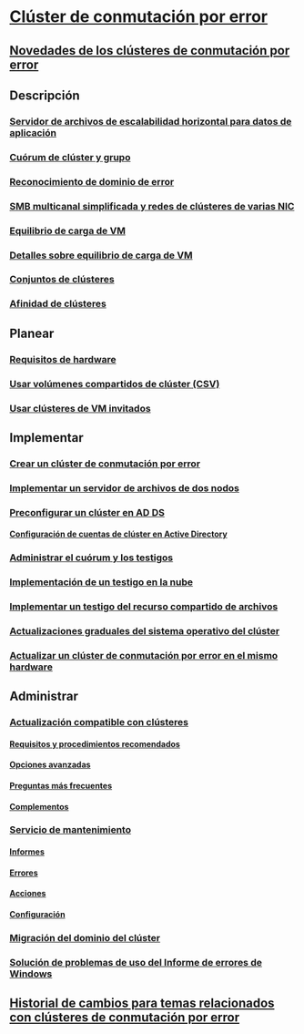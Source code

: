 # [Clúster de conmutación por error](failover-clustering-overview.md)
## [Novedades de los clústeres de conmutación por error](whats-new-in-failover-clustering.md)
## Descripción
### [Servidor de archivos de escalabilidad horizontal para datos de aplicación](sofs-overview.md)
### [Cuórum de clúster y grupo](../storage/storage-spaces/understand-quorum.md)
### [Reconocimiento de dominio de error](fault-domains.md)
### [SMB multicanal simplificada y redes de clústeres de varias NIC](smb-multichannel.md)
### [Equilibrio de carga de VM](vm-load-balancing-overview.md)
### [Detalles sobre equilibrio de carga de VM](vm-load-balancing-deep-dive.md)
### [Conjuntos de clústeres](../storage/storage-spaces/cluster-sets.md)
### [Afinidad de clústeres](cluster-affinity.md)
## Planear
### [Requisitos de hardware](clustering-requirements.md)
### [Usar volúmenes compartidos de clúster (CSV)](failover-cluster-csvs.md)
### [Usar clústeres de VM invitados](../storage/storage-spaces/storage-spaces-direct-in-vm.md)
## Implementar
### [Crear un clúster de conmutación por error](create-failover-cluster.md)
### [Implementar un servidor de archivos de dos nodos](deploy-two-node-clustered-file-server.md)
### [Preconfigurar un clúster en AD DS](prestage-cluster-adds.md)
#### [Configuración de cuentas de clúster en Active Directory](configure-ad-accounts.md)
### [Administrar el cuórum y los testigos](manage-cluster-quorum.md)
### [Implementación de un testigo en la nube](deploy-cloud-witness.md)
### [Implementar un testigo del recurso compartido de archivos](file-share-witness.md)
### [Actualizaciones graduales del sistema operativo del clúster](cluster-operating-system-rolling-upgrade.md)
### [Actualizar un clúster de conmutación por error en el mismo hardware](upgrade-option-same-hardware.md)
## Administrar
### [Actualización compatible con clústeres](cluster-aware-updating.md)
#### [Requisitos y procedimientos recomendados](cluster-aware-updating-requirements.md)
#### [Opciones avanzadas](cluster-aware-updating-options.md)
#### [Preguntas más frecuentes](cluster-aware-updating-faq.md)
#### [Complementos](cluster-aware-updating-plug-ins.md)
### [Servicio de mantenimiento](health-service-overview.md)
#### [Informes](health-service-reports.md)
#### [Errores](health-service-faults.md)
#### [Acciones](health-service-actions.md)
#### [Configuración](health-service-settings.md)
### [Migración del dominio del clúster](cluster-domain-migration.md)
### [Solución de problemas de uso del Informe de errores de Windows](troubleshooting-using-WER-reports.md)
## [Historial de cambios para temas relacionados con clústeres de conmutación por error](clustering-change-history.md)
